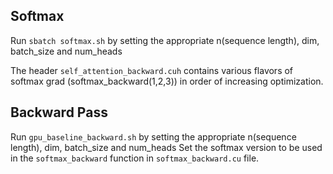 ## Softmax
Run `sbatch softmax.sh` by setting the appropriate n(sequence length), dim, batch_size and num_heads

The header `self_attention_backward.cuh` contains various flavors of softmax grad (softmax_backward(1,2,3)) in order of increasing optimization.

## Backward Pass

Run `gpu_baseline_backward.sh` by setting the appropriate n(sequence length), dim, batch_size and num_heads
Set the softmax version to be used in the `softmax_backward` function in `softmax_backward.cu` file.